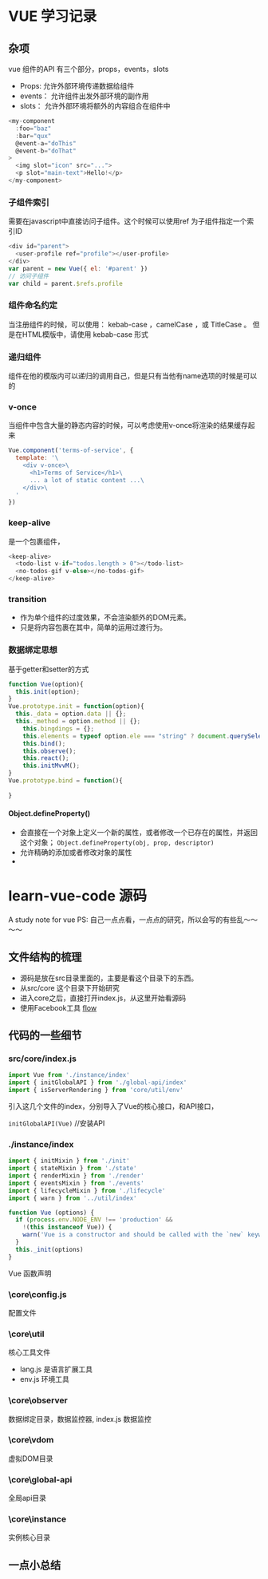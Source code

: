 # VUE 学习记录
## 杂项
vue 组件的API 有三个部分，props，events，slots
* Props: 允许外部环境传递数据给组件
* events： 允许组件出发外部环境的副作用
* slots： 允许外部环境将额外的内容组合在组件中
```javascript
<my-component
  :foo="baz"
  :bar="qux"
  @event-a="doThis"
  @event-b="doThat"
>
  <img slot="icon" src="...">
  <p slot="main-text">Hello!</p>
</my-component>
``` 
### 子组件索引
需要在javascript中直接访问子组件。这个时候可以使用ref 为子组件指定一个索引ID
```javascript
<div id="parent">
  <user-profile ref="profile"></user-profile>
</div>
var parent = new Vue({ el: '#parent' })
// 访问子组件
var child = parent.$refs.profile
```
### 组件命名约定
当注册组件的时候，可以使用： kebab-case ，camelCase ，或 TitleCase 。
但是在HTML模版中，请使用 kebab-case 形式

### 递归组件
组件在他的模版内可以递归的调用自己，但是只有当他有name选项的时候是可以的

### v-once
当组件中包含大量的静态内容的时候，可以考虑使用v-once将渲染的结果缓存起来
```javascript
Vue.component('terms-of-service', {
  template: '\
    <div v-once>\
      <h1>Terms of Service</h1>\
      ... a lot of static content ...\
    </div>\
  '
})
```
### keep-alive
是一个包裹组件，<keep-live>
```javascript
<keep-alive>
  <todo-list v-if="todos.length > 0"></todo-list>
  <no-todos-gif v-else></no-todos-gif>
</keep-alive>
```

### transition
* 作为单个组件的过度效果，不会渲染额外的DOM元素。
* 只是将内容包裹在其中，简单的运用过渡行为。

### 数据绑定思想
基于getter和setter的方式
```javascript
function Vue(option){
  this.init(option);
}
Vue.prototype.init = function(option){
  this._data = option.data || {};
  this._method = option.method || {};
    this.bingdings = {};
    this.elements = typeof option.ele === "string" ? document.querySelectorAll(option.ele) : option.ele;
    this.bind();
    this.observe();
    this.react();
    this.initMvvM();
}
Vue.prototype.bind = function(){
  
}
```
#### Object.defineProperty()
* 会直接在一个对象上定义一个新的属性，或者修改一个已存在的属性，并返回这个对象；
```Object.defineProperty(obj, prop, descriptor)```
* 允许精确的添加或者修改对象的属性
*












# learn-vue-code 源码
A study note for vue
PS: 自己一点点看，一点点的研究，所以会写的有些乱～～～～
## 文件结构的梳理
* 源码是放在src目录里面的，主要是看这个目录下的东西。
* 从src/core 这个目录下开始研究
* 进入core之后，直接打开index.js，从这里开始看源码
* 使用Facebook工具 [flow](https://flowtype.org/)

## 代码的一些细节

### src/core/index.js
```javascript
import Vue from './instance/index'
import { initGlobalAPI } from './global-api/index'
import { isServerRendering } from 'core/util/env'
```
引入这几个文件的index，分别导入了Vue的核心接口，和API接口，

`initGlobalAPI(Vue)` //安装API

### ./instance/index
```javascript
import { initMixin } from './init'
import { stateMixin } from './state'
import { renderMixin } from './render'
import { eventsMixin } from './events'
import { lifecycleMixin } from './lifecycle'
import { warn } from '../util/index'
```

```javascript
function Vue (options) {
  if (process.env.NODE_ENV !== 'production' &&
    !(this instanceof Vue)) {
    warn('Vue is a constructor and should be called with the `new` keyword')
  }
  this._init(options)
}
```
Vue 函数声明



### \core\config.js
配置文件


### \core\util
核心工具文件
* lang.js 是语言扩展工具
* env.js 环境工具


### \core\observer
数据绑定目录，数据监控器,
index.js
数据监控

### \core\vdom
虚拟DOM目录

### \core\global-api
全局api目录


### \core\instance
实例核心目录

## 一点小总结











